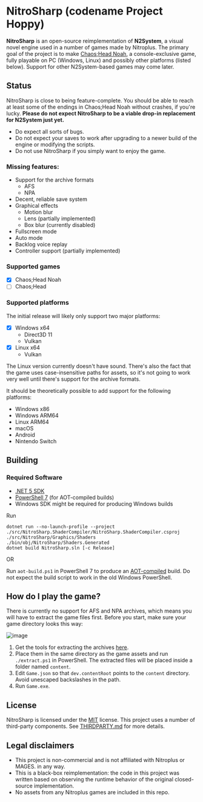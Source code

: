 # NitroSharp (codename Project Hoppy)

**NitroSharp** is an open-source reimplementation of **N2System**, a visual novel engine used in a number of games made by Nitroplus. The primary goal of the project is to make [Chaos;Head Noah](https://vndb.org/v22505), a console-exclusive game, fully playable on PC (Windows, Linux) and possibly other platforms (listed below). Support for other N2System-based games may come later.

## Status
NitroSharp is close to being feature-complete. You should be able to reach at least some of the endings in Chaos;Head Noah without crashes, if you're lucky. **Please do not expect NitroSharp to be a viable drop-in replacement for N2System just yet.**

* Do expect all sorts of bugs.
* Do not expect your saves to work after upgrading to a newer build of the engine or modifying the scripts.
* Do not use NitroSharp if you simply want to enjoy the game.

### Missing features:
* Support for the archive formats
  * AFS
  * NPA
* Decent, reliable save system
* Graphical effects
  * Motion blur
  * Lens (partially implemented)
  * Box blur (currently disabled)
* Fullscreen mode
* Auto mode
* Backlog voice replay
* Controller support (partially implemented)

### Supported games
* [x] Chaos;Head Noah
* [ ] Chaos;Head

### Supported platforms
The initial release will likely only support two major platforms:
* [x] Windows x64
  * Direct3D 11
  * Vulkan
* [x] Linux x64
  * Vulkan

The Linux version currently doesn't have sound. There's also the fact that the game uses case-insensitive paths for assets, so it's not going to work very well until there's support for the archive formats.

It should be theoretically possible to add support for the following platforms:
* Windows x86
* Windows ARM64
* Linux ARM64
* macOS
* Android
* Nintendo Switch

## Building
### Required Software
- [.NET 5 SDK](https://dotnet.microsoft.com/download/dotnet/5.0)
- [PowerShell 7](https://github.com/PowerShell/PowerShell) (for AOT-compiled builds)
- Windows SDK might be required for producing Windows builds

Run
```
dotnet run --no-launch-profile --project ./src/NitroSharp.ShaderCompiler/NitroSharp.ShaderCompiler.csproj ./src/NitroSharp/Graphics/Shaders ./bin/obj/NitroSharp/Shaders.Generated
dotnet build NitroSharp.sln [-c Release]
```
OR

Run ``aot-build.ps1`` in PowerShell 7 to produce an [AOT-compiled](https://en.wikipedia.org/wiki/Ahead-of-time_compilation) build. Do not expect the build script to work in the old Windows PowerShell.

## How do I play the game?
There is currently no support for AFS and NPA archives, which means you will have to extract the game files first.
Before you start, make sure your game directory looks this way:

![image](https://user-images.githubusercontent.com/6377116/113422461-6e227080-93d5-11eb-86fa-56cee4e6e434.png)

1. Get the tools for extracting the archives [here](https://1drv.ms/u/s!Aryvcp_pUUGhjZ4gECiHRIxDYHD0yQ?e=y5SEwm).
2. Place them in the same directory as the game assets and run ``./extract.ps1`` in PowerShell.
The extracted files will be placed inside a folder named ``content``.
3. Edit ``Game.json`` so that ``dev.contentRoot`` points to the ``content`` directory. Avoid unescaped backslashes in the path.
4. Run ``Game.exe``.

## License
NitroSharp is licensed under the [MIT](https://github.com/CommitteeOfZero/nitrosharp/blob/meowster/LICENSE.TXT) license.
This project uses a number of third-party components. See [THIRDPARTY.md](https://github.com/CommitteeOfZero/nitrosharp/blob/meowster/THIRDPARTY.md) for more details.

## Legal disclaimers
* This project is non-commercial and is not affiliated with Nitroplus or MAGES. in any way.
* This is a black-box reimplementation: the code in this project was written based on observing the runtime behavior of the original closed-source implementation.
* No assets from any Nitroplus games are included in this repo.
